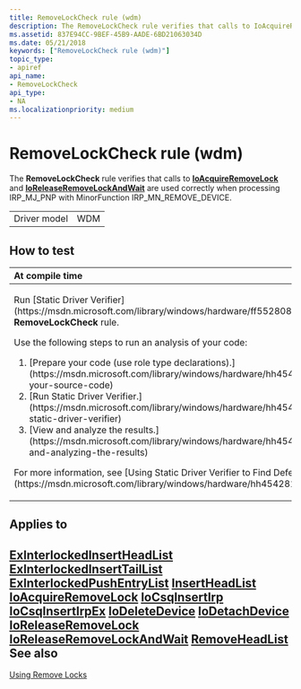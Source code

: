 ```yaml
---
title: RemoveLockCheck rule (wdm)
description: The RemoveLockCheck rule verifies that calls to IoAcquireRemoveLock and IoReleaseRemoveLockAndWait are used correctly when processing IRP\_MJ\_PNP with MinorFunction IRP\_MN\_REMOVE\_DEVICE.
ms.assetid: 837E94CC-9BEF-45B9-AADE-6BD21063034D
ms.date: 05/21/2018
keywords: ["RemoveLockCheck rule (wdm)"]
topic_type:
- apiref
api_name:
- RemoveLockCheck
api_type:
- NA
ms.localizationpriority: medium
---
```


# RemoveLockCheck rule (wdm)


The **RemoveLockCheck** rule verifies that calls to [**IoAcquireRemoveLock**](https://msdn.microsoft.com/library/windows/hardware/ff548204) and [**IoReleaseRemoveLockAndWait**](https://msdn.microsoft.com/library/windows/hardware/ff549567) are used correctly when processing IRP\_MJ\_PNP with MinorFunction IRP\_MN\_REMOVE\_DEVICE.

|              |     |
|--------------|-----|
| Driver model | WDM |

How to test
-----------

<table>
<colgroup>
<col width="100%" />
</colgroup>
<thead>
<tr class="header">
<th align="left">At compile time</th>
</tr>
</thead>
<tbody>
<tr class="odd">
<td align="left"><p>Run [Static Driver Verifier](https://msdn.microsoft.com/library/windows/hardware/ff552808) and specify the <strong>RemoveLockCheck</strong> rule.</p>
Use the following steps to run an analysis of your code:
<ol>
<li>[Prepare your code (use role type declarations).](https://msdn.microsoft.com/library/windows/hardware/hh454281#preparing-your-source-code)</li>
<li>[Run Static Driver Verifier.](https://msdn.microsoft.com/library/windows/hardware/hh454281#running-static-driver-verifier)</li>
<li>[View and analyze the results.](https://msdn.microsoft.com/library/windows/hardware/hh454281#viewing-and-analyzing-the-results)</li>
</ol>
<p>For more information, see [Using Static Driver Verifier to Find Defects in Drivers](https://msdn.microsoft.com/library/windows/hardware/hh454281).</p></td>
</tr>
</tbody>
</table>

Applies to
----------

[**ExInterlockedInsertHeadList**](https://msdn.microsoft.com/library/windows/hardware/ff545397)
[**ExInterlockedInsertTailList**](https://msdn.microsoft.com/library/windows/hardware/ff545402)
[**ExInterlockedPushEntryList**](https://msdn.microsoft.com/library/windows/hardware/ff545418)
[**InsertHeadList**](https://msdn.microsoft.com/library/windows/hardware/ff547820)
[**IoAcquireRemoveLock**](https://msdn.microsoft.com/library/windows/hardware/ff548204)
[**IoCsqInsertIrp**](https://msdn.microsoft.com/library/windows/hardware/ff549066)
[**IoCsqInsertIrpEx**](https://msdn.microsoft.com/library/windows/hardware/ff549067)
[**IoDeleteDevice**](https://msdn.microsoft.com/library/windows/hardware/ff549083)
[**IoDetachDevice**](https://msdn.microsoft.com/library/windows/hardware/ff549087)
[**IoReleaseRemoveLock**](https://msdn.microsoft.com/library/windows/hardware/ff549560)
[**IoReleaseRemoveLockAndWait**](https://msdn.microsoft.com/library/windows/hardware/ff549567)
[**RemoveHeadList**](https://msdn.microsoft.com/library/windows/hardware/ff561032)
See also
--------

[Using Remove Locks](https://msdn.microsoft.com/library/windows/hardware/ff565504)
 

 





